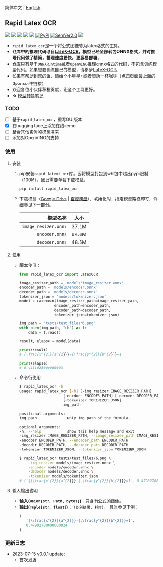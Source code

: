 简体中文 | [English](https://github.com/RapidAI/RapidLatexOCR/blob/main/README.md)

## Rapid Latex OCR

<p align="left">
    <a href="https://swhl-rapidlatexocrdemo.hf.space" target="_blank"><img src="https://img.shields.io/badge/%F0%9F%A4%97-Hugging Face Demo-blue"></a>
    <a href="https://www.modelscope.cn/studios/liekkas/RapidLatexOCRDemo/summary" target="_blank"><img src="https://img.shields.io/badge/ModelScope-Demo-blue"></a>
    <a href=""><img src="https://img.shields.io/badge/Python->=3.6,<3.12-aff.svg"></a>
    <a href=""><img src="https://img.shields.io/badge/OS-Linux%2C%20Win%2C%20Mac-pink.svg"></a>
    <a href="https://pepy.tech/project/rapid_latex_ocr"><img src="https://static.pepy.tech/personalized-badge/rapid_latex_ocr?period=total&units=abbreviation&left_color=grey&right_color=blue&left_text=Downloads"></a>
    <a href="https://pypi.org/project/rapid_latex_ocr/"><img alt="PyPI" src="https://img.shields.io/pypi/v/rapid_latex_ocr"></a>
    <a href="https://semver.org/"><img alt="SemVer2.0" src="https://img.shields.io/badge/SemVer-2.0-brightgreen"></a>
    <a href="https://github.com/psf/black"><img src="https://img.shields.io/badge/code%20style-black-000000.svg"></a>
</p>


- `rapid_latex_ocr`是一个将公式图像转为latex格式的工具。
- **仓库中的推理代码改自[LaTeX-OCR](https://github.com/lukas-blecher/LaTeX-OCR)，模型已经全部转为ONNX格式，并对推理代码做了精简，推理速度更快，更容易部署。**
- 仓库只有基于`ONNXRuntime`或者`OpenVINO`推理onnx格式的代码，不包含训练模型代码。如果想要训练自己的模型，请移步[LaTeX-OCR](https://github.com/lukas-blecher/LaTeX-OCR)。
- 如果有帮助到您的话，请给个小星星⭐或者赞助一杯咖啡（点击页面最上面的Sponsor中链接）
- 欢迎各位小伙伴积极贡献，让这个工具更好。
- ☆ [模型转换笔记](https://github.com/RapidAI/RapidLatexOCR/wiki/Model-Conversion-Notes)

### TODO
- [ ] 基于`rapid_latex_ocr`，重写GUI版本
- [x] 在hugging face上添加在线demo
- [ ] 整合其他更优的模型进来
- [ ] 添加对OpenVINO的支持

### 使用
1. 安装
    1. pip安装`rapid_latext_ocr`库。因将模型打包到whl包中超出pypi限制（100M），因此需要单独下载模型。
        ```bash
        pip install rapid_latex_ocr
        ```
    2. 下载模型（[Google Drive](https://drive.google.com/drive/folders/1e8BgLk1cPQDSZjgoLgloFYMAQWLTaroQ?usp=sharing) | [百度网盘](https://pan.baidu.com/s/1rnYmmKp2HhOkYVFehUiMNg?pwd=dh72)），初始化时，指定模型路径即可，详细参见下一部分。

          |模型名称|大小|
          |---:|:---:|
          |`image_resizer.onnx`|37.1M|
          |`encoder.onnx`|84.8M|
          |`decoder.onnx`|48.5M|

2. 使用
    - 脚本使用：
        ```python
        from rapid_latex_ocr import LatexOCR

        image_resizer_path = 'models/image_resizer.onnx'
        encoder_path = 'models/encoder.onnx'
        decoder_path = 'models/decoder.onnx'
        tokenizer_json = 'models/tokenizer.json'
        model = LatexOCR(image_resizer_path=image_resizer_path,
                        encoder_path=encoder_path,
                        decoder_path=decoder_path,
                        tokenizer_json=tokenizer_json)

        img_path = "tests/test_files/6.png"
        with open(img_path, "rb") as f:
            data = f.read()

        result, elapse = model(data)

        print(result)
        # {\frac{x^{2}}{a^{2}}}-{\frac{y^{2}}{b^{2}}}=1

        print(elapse)
        # 0.4131628000000003
        ```
    - 命令行使用
        ```bash
        $ rapid_latex_ocr -h
        usage: rapid_latex_ocr [-h] [-img_resizer IMAGE_RESIZER_PATH]
                            [-encdoer ENCODER_PATH] [-decoder DECODER_PATH]
                            [-tokenizer TOKENIZER_JSON]
                            img_path

        positional arguments:
        img_path              Only img path of the formula.

        optional arguments:
        -h, --help            show this help message and exit
        -img_resizer IMAGE_RESIZER_PATH, --image_resizer_path IMAGE_RESIZER_PATH
        -encdoer ENCODER_PATH, --encoder_path ENCODER_PATH
        -decoder DECODER_PATH, --decoder_path DECODER_PATH
        -tokenizer TOKENIZER_JSON, --tokenizer_json TOKENIZER_JSON

        $ rapid_latex_ocr tests/test_files/6.png \
            -img_resizer models/image_resizer.onnx \
            -encoder models/encoder.onnx \
            -dedocer models/decoder.onnx \
            -tokenizer models/tokenizer.json
        # ('{\\frac{x^{2}}{a^{2}}}-{\\frac{y^{2}}{b^{2}}}=1', 0.47902780000000034)
        ```
3. 输入输出说明
   - **输入(`Union[str, Path, bytes]`)**：只含有公式的图像。
   - **输出(`Tuple[str, float]`)**： `(识别结果, 耗时)`， 具体参见下例：
       ```python
       (
          '{\\frac{x^{2}}{a^{2}}}-{\\frac{y^{2}}{b^{2}}}=1',
          0.47902780000000034
       )
       ```

### 更新日志
- 2023-07-15 v0.0.1 update:
  - 首次发版
